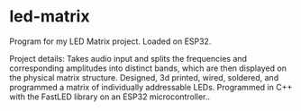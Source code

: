 # led-matrix
Program for my LED Matrix project. Loaded on ESP32.

Project details:
Takes audio input and splits the frequencies and corresponding amplitudes into distinct bands, which are then displayed on the physical matrix structure. 
Designed, 3d printed, wired, soldered, and programmed a matrix of individually addressable LEDs. 
Programmed in C++ with the FastLED library on an ESP32 microcontroller..
